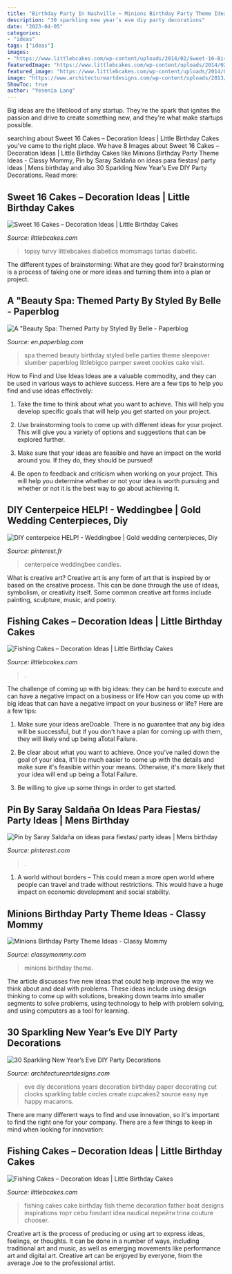 ```yaml
---
title: "Birthday Party In Nashville ~ Minions Birthday Party Theme Ideas"
description: "30 sparkling new year’s eve diy party decorations"
date: "2023-04-05"
categories:
- "ideas"
tags: ["ideas"]
images:
- "https://www.littlebcakes.com/wp-content/uploads/2014/02/Sweet-16-Birthday-Cake.jpg"
featuredImage: "https://www.littlebcakes.com/wp-content/uploads/2014/02/Sweet-16-Birthday-Cake.jpg"
featured_image: "https://www.littlebcakes.com/wp-content/uploads/2014/02/Sweet-16-Birthday-Cake.jpg"
image: "https://www.architectureartdesigns.com/wp-content/uploads/2013/12/2016.jpg"
ShowToc: true
author: "Yesenia Lang"
---
```



Big ideas are the lifeblood of any startup. They're the spark that ignites the passion and drive to create something new, and they're what make startups possible.

	

		
searching about Sweet 16 Cakes – Decoration Ideas | Little Birthday Cakes you've came to the right place. We have 8 Images about Sweet 16 Cakes – Decoration Ideas | Little Birthday Cakes like Minions Birthday Party Theme Ideas - Classy Mommy, Pin by Saray Saldaña on ideas para fiestas/ party ideas | Mens birthday and also 30 Sparkling New Year’s Eve DIY Party Decorations. Read more:
		
    
## Sweet 16 Cakes – Decoration Ideas | Little Birthday Cakes

<img loading=lazy src="https://www.littlebcakes.com/wp-content/uploads/2014/02/Sweet-16-Birthday-Cake.jpg" onerror="this.onerror=null;this.src='https://tse1.mm.bing.net/th?id=OIP.0dkJDj5mHY0mZkfoAQmQ6gHaJ6&amp;pid=15.1';" alt="Sweet 16 Cakes – Decoration Ideas | Little Birthday Cakes">

_Source: littlebcakes.com_

>topsy turvy littlebcakes diabetics momsmags tartas diabetic. 

	

The different types of brainstorming: What are they good for?
brainstorming is a process of taking one or more ideas and turning them into a plan or project.

    
## A &quot;Beauty Spa: Themed Party By Styled By Belle - Paperblog

<img loading=lazy src="https://m5.paperblog.com/i/40/407922/a-beauty-spa-themed-party-by-styled-by-belle-L-KQndSG.jpeg" onerror="this.onerror=null;this.src='https://tse2.mm.bing.net/th?id=OIP.kfvJkUAPCwUWRSPrP0ffuwHaLI&amp;pid=15.1';" alt="A &quot;Beauty Spa: Themed Party by Styled By Belle - Paperblog">

_Source: en.paperblog.com_

>spa themed beauty birthday styled belle parties theme sleepover slumber paperblog littlebigco pamper sweet cookies cake visit. 

	

How to Find and Use Ideas
Ideas are a valuable commodity, and they can be used in various ways to achieve success. Here are a few tips to help you find and use ideas effectively:
1. Take the time to think about what you want to achieve. This will help you develop specific goals that will help you get started on your project.

2. Use brainstorming tools to come up with different ideas for your project. This will give you a variety of options and suggestions that can be explored further.

3. Make sure that your ideas are feasible and have an impact on the world around you. If they do, they should be pursued!

4. Be open to feedback and criticism when working on your project. This will help you determine whether or not your idea is worth pursuing and whether or not it is the best way to go about achieving it.

    
## DIY Centerpeice HELP! - Weddingbee | Gold Wedding Centerpieces, Diy

<img loading=lazy src="https://i.pinimg.com/736x/f2/ff/7b/f2ff7b955ebace06cf1e6e74ed3e641b--british-wedding-centerpiece-ideas.jpg" onerror="this.onerror=null;this.src='https://tse2.mm.bing.net/th?id=OIP.fXSvbArjYcyKfNajR5tEXAHaNJ&amp;pid=15.1';" alt="DIY centerpeice HELP! - Weddingbee | Gold wedding centerpieces, Diy">

_Source: pinterest.fr_

>centerpeice weddingbee candles. 

	

What is creative art?
Creative art is any form of art that is inspired by or based on the creative process. This can be done through the use of ideas, symbolism, or creativity itself. Some common creative art forms include painting, sculpture, music, and poetry.

    
## Fishing Cakes – Decoration Ideas | Little Birthday Cakes

<img loading=lazy src="https://www.littlebcakes.com/wp-content/uploads/2014/01/Fishing-Cakes.jpg" onerror="this.onerror=null;this.src='https://tse2.mm.bing.net/th?id=OIP.1tL40IB1MzU2xE_QJQ32zgHaJ4&amp;pid=15.1';" alt="Fishing Cakes – Decoration Ideas | Little Birthday Cakes">

_Source: littlebcakes.com_

>. 

	

The challenge of coming up with big ideas: they can be hard to execute and can have a negative impact on a business or life
How can you come up with big ideas that can have a negative impact on your business or life? Here are a few tips: 
1. Make sure your ideas areDoable. There is no guarantee that any big idea will be successful, but if you don't have a plan for coming up with them, they will likely end up being aTotal Failure. 

2. Be clear about what you want to achieve. Once you've nailed down the goal of your idea, it'll be much easier to come up with the details and make sure it's feasible within your means. Otherwise, it's more likely that your idea will end up being a Total Failure. 

3. Be willing to give up some things in order to get started.

    
## Pin By Saray Saldaña On Ideas Para Fiestas/ Party Ideas | Mens Birthday

<img loading=lazy src="https://i.pinimg.com/736x/8f/73/d9/8f73d93f9413fd7c2d367bea65cd87e6--dad-birthday--years-birthday-men.jpg" onerror="this.onerror=null;this.src='https://tse4.mm.bing.net/th?id=OIP.47aCys8ys5HshMmbkB14zwHaJ6&amp;pid=15.1';" alt="Pin by Saray Saldaña on ideas para fiestas/ party ideas | Mens birthday">

_Source: pinterest.com_

>. 

	

1. A world without borders – This could mean a more open world where people can travel and trade without restrictions. This would have a huge impact on economic development and social stability. 

    
## Minions Birthday Party Theme Ideas - Classy Mommy

<img loading=lazy src="http://classymommy.com/wp-content/uploads/2015/08/IMG_0338.jpg" onerror="this.onerror=null;this.src='https://tse4.mm.bing.net/th?id=OIP.h1rVCe32MWrHIlG6QhjfZgHaFj&amp;pid=15.1';" alt="Minions Birthday Party Theme Ideas - Classy Mommy">

_Source: classymommy.com_

>minions birthday theme. 

	

The article discusses five new ideas that could help improve the way we think about and deal with problems. These ideas include using design thinking to come up with solutions, breaking down teams into smaller segments to solve problems, using technology to help with problem solving, and using computers as a tool for learning.

    
## 30 Sparkling New Year’s Eve DIY Party Decorations

<img loading=lazy src="https://www.architectureartdesigns.com/wp-content/uploads/2013/12/2016.jpg" onerror="this.onerror=null;this.src='https://tse2.mm.bing.net/th?id=OIP.PPIFczu3qIP7d8zKnEy1TwHaKg&amp;pid=15.1';" alt="30 Sparkling New Year’s Eve DIY Party Decorations">

_Source: architectureartdesigns.com_

>eve diy decorations years decoration birthday paper decorating cut clocks sparkling table circles create cupcakes2 source easy nye happy macarons. 

	

There are many different ways to find and use innovation, so it's important to find the right one for your company. There are a few things to keep in mind when looking for innovation: 

    
## Fishing Cakes – Decoration Ideas | Little Birthday Cakes

<img loading=lazy src="http://www.littlebcakes.com/wp-content/uploads/2014/01/Fishing-Cakes-Images.jpg" onerror="this.onerror=null;this.src='https://tse3.mm.bing.net/th?id=OIP.PT8mZGQT0QsOmBA6coadawHaJ4&amp;pid=15.1';" alt="Fishing Cakes – Decoration Ideas | Little Birthday Cakes">

_Source: littlebcakes.com_

>fishing cakes cake birthday fish theme decoration father boat designs inspirations торт cebu fondant idea nautical перейти trina couture chooser. 

	

Creative art is the process of producing or using art to express ideas, feelings, or thoughts. It can be done in a number of ways, including traditional art and music, as well as emerging movements like performance art and digital art. Creative art can be enjoyed by everyone, from the average Joe to the professional artist.

